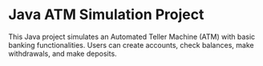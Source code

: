 # Java ATM Simulation Project

This Java project simulates an Automated Teller Machine (ATM) with basic banking functionalities. Users can create accounts, check balances, make withdrawals, and make deposits.
